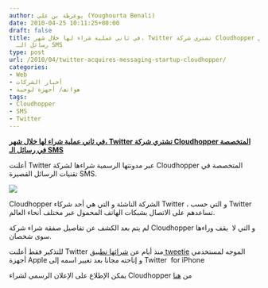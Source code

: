 ```yaml
---
author: يوغرطة بن علي (Youghourta Benali)
date: 2010-04-25 10:11:25+00:00
draft: false
title: في ثاني عملية شراء لها خلال شهر، Twitter تشتري شركة Cloudhopper المتخصصة في
  رسائل الـ SMS
type: post
url: /2010/04/twitter-acquires-messaging-startup-cloudhopper/
categories:
- Web
- أخبار الشركات
- هواتف/ أجهزة لوحية
tags:
- Cloudhopper
- SMS
- Twitter
---
```


[**في ثاني عملية شراء لها خلال شهر، Twitter تشتري شركة Cloudhopper المتخصصة في رسائل الـ SMS**](https://www.it-scoop.com/2010/04/Twitter-Acquires-Messaging-Startup-Cloudhopper)


أعلنت Twitter عبر مدونتها الرسمية شراءها لشركة Cloudhopper المتخصصة في تقنيات الرسائل القصيرة SMS.

[![](https://www.it-scoop.com/wp-content/uploads/2010/04/cloudhopper.jpg)
](https://www.it-scoop.com/2010/04/Twitter-Acquires-Messaging-Startup-Cloudhopper)

Cloudhopper الشركة الناشئة و التي هي أحد شركاء Twitter ، و التي حسب Twitter تساعدهم على الاتصال بشبكات الهاتف المحمول عبر مختلف أنحاء العالم.

لم يتم بعد الكشف عن تفاصيل صفقة شراء شركة Cloudhopper و التي لا  يقف وراءها سوى شخصان.

للتذكير فقط أعلنت Twitter منذ أيام عن [شرائها تطبيق tweetie](../../../../../2010/04/twitter-acquires-tweetie/) الموجه لمستخدمي أجهزة Apple و إتاحته مجانا بعد تغيير اسمه إلى Twitter  for iPhone

يمكن الإطلاع على الإعلان الرسمي لشراء Cloudhopper من [هنا](http://blog.twitter.com/2010/04/cloudhopping.html)
